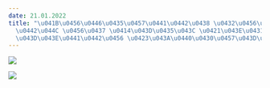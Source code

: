 ```yaml
---
date: 21.01.2022
title: "\u041B\u0456\u0446\u0435\u0457\u0441\u0442\u0438 \u0432\u0456\u0442\u0430\u044E\
  \u0442\u044C \u0456\u0437 \u0414\u043D\u0435\u043C \u0421\u043E\u0431\u043E\u0440\
  \u043D\u043E\u0441\u0442\u0456 \u0423\u043A\u0440\u0430\u0457\u043D\u0438!"
---
```

[![](/files/ліцеїсти-вітають-із--деньсоборності11.png)](https://youtu.be/yVpmSosaESY)

[![](/files/ліцеїсти-вітають-із--деньсоборності9.png)](https://youtu.be/mORTzRQiaO4)